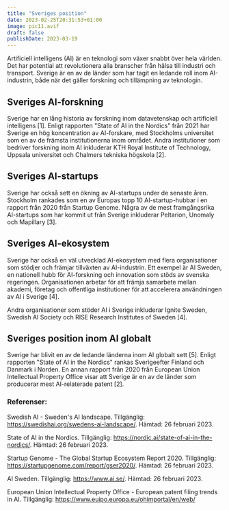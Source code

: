```yaml
---
title: "Sveriges position"
date: 2023-02-25T20:31:53+01:00
image: pic11.avif
draft: false
publishDate: 2023-03-19
---
```


Artificiell intelligens (AI) är en teknologi som växer snabbt över hela världen. Det har potential att revolutionera alla branscher från hälsa till industri och transport. Sverige är en av de länder som har tagit en ledande roll inom AI-industrin, både när det gäller forskning och tillämpning av teknologin.

## Sveriges AI-forskning

Sverige har en lång historia av forskning inom datavetenskap och artificiell intelligens [1]. Enligt rapporten "State of AI in the Nordics" från 2021 har Sverige en hög koncentration av AI-forskare, med Stockholms universitet som en av de främsta institutionerna inom området. Andra institutioner som bedriver forskning inom AI inkluderar KTH Royal Institute of Technology, Uppsala universitet och Chalmers tekniska högskola [2].

## Sveriges AI-startups

Sverige har också sett en ökning av AI-startups under de senaste åren. Stockholm rankades som en av Europas topp 10 AI-startup-hubbar i en rapport från 2020 från Startup Genome. Några av de mest framgångsrika AI-startups som har kommit ut från Sverige inkluderar Peltarion, Unomaly och Mapillary [3].

## Sveriges AI-ekosystem

Sverige har också en väl utvecklad AI-ekosystem med flera organisationer som stödjer och främjar tillväxten av AI-industrin. Ett exempel är AI Sweden, en nationell hubb för AI-forskning och innovation som stöds av svenska regeringen. Organisationen arbetar för att främja samarbete mellan akademi, företag och offentliga institutioner för att accelerera användningen av AI i Sverige [4].

Andra organisationer som stöder AI i Sverige inkluderar Ignite Sweden, Swedish AI Society och RISE Research Institutes of Sweden [4].

## Sveriges position inom AI globalt

Sverige har blivit en av de ledande länderna inom AI globalt sett [5]. Enligt rapporten "State of AI in the Nordics" rankas Sverigeefter Finland och Danmark i Norden. En annan rapport från 2020 från European Union Intellectual Property Office visar att Sverige är en av de länder som producerar mest AI-relaterade patent [2].

### Referenser:

Swedish AI - Sweden's AI landscape. Tillgänglig: https://swedishai.org/swedens-ai-landscape/. Hämtad: 26 februari 2023.

State of AI in the Nordics. Tillgänglig: https://nordic.ai/state-of-ai-in-the-nordics/. Hämtad: 26 februari 2023.

Startup Genome - The Global Startup Ecosystem Report 2020. Tillgänglig: https://startupgenome.com/report/gser2020/. Hämtad: 26 februari 2023.

AI Sweden. Tillgänglig: https://www.ai.se/. Hämtad: 26 februari 2023.

European Union Intellectual Property Office - European patent filing trends in AI. Tillgänglig: https://www.euipo.europa.eu/ohimportal/en/web/
